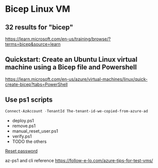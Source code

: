 # Bicep Linux VM

## 32 results for "bicep"

https://learn.microsoft.com/en-us/training/browse/?terms=bicep&source=learn


## Quickstart: Create an Ubuntu Linux virtual machine using a Bicep file and Powershell

https://learn.microsoft.com/en-us/azure/virtual-machines/linux/quick-create-bicep?tabs=PowerShell

## Use ps1 scripts

```ps1
Connect-AzAccount -TenantId The-tenant-id-we-copied-from-azure-ad

```

* deploy.ps1
* remove.ps1
* manual_reset_user.ps1
* verify.ps1
* TODO the others

[Reset password](https://github.com/spawnmarvel/linux-and-azure/blob/main/images/reset_password.jpg)

az-ps1 and cli reference https://follow-e-lo.com/azure-tips-for-test-vms/

